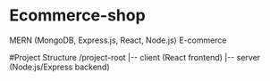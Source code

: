 # Ecommerce-shop
MERN (MongoDB, Express.js, React, Node.js) E-commerce 

#Project Structure
/project-root
|-- client (React frontend)
|-- server (Node.js/Express backend)
